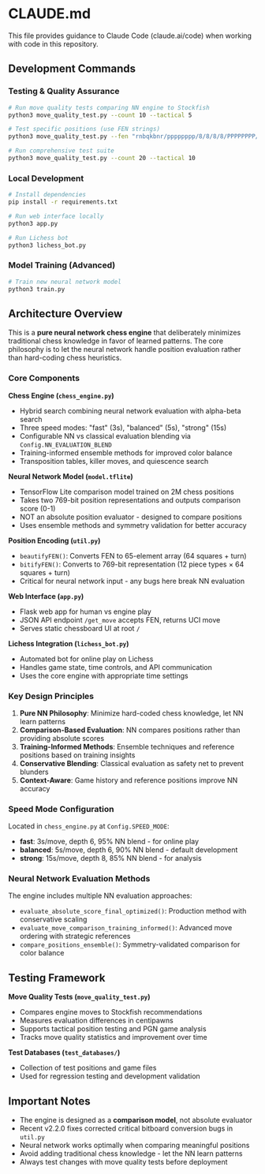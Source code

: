 # CLAUDE.md

This file provides guidance to Claude Code (claude.ai/code) when working with code in this repository.

## Development Commands

### Testing & Quality Assurance
```bash
# Run move quality tests comparing NN engine to Stockfish
python3 move_quality_test.py --count 10 --tactical 5

# Test specific positions (use FEN strings)
python3 move_quality_test.py --fen "rnbqkbnr/pppppppp/8/8/8/8/PPPPPPPP/RNBQKBNR w KQkq - 0 1"

# Run comprehensive test suite
python3 move_quality_test.py --count 20 --tactical 10
```

### Local Development
```bash
# Install dependencies
pip install -r requirements.txt

# Run web interface locally
python3 app.py

# Run Lichess bot
python3 lichess_bot.py
```

### Model Training (Advanced)
```bash
# Train new neural network model
python3 train.py
```

## Architecture Overview

This is a **pure neural network chess engine** that deliberately minimizes traditional chess knowledge in favor of learned patterns. The core philosophy is to let the neural network handle position evaluation rather than hard-coding chess heuristics.

### Core Components

**Chess Engine (`chess_engine.py`)**
- Hybrid search combining neural network evaluation with alpha-beta search
- Three speed modes: "fast" (3s), "balanced" (5s), "strong" (15s) 
- Configurable NN vs classical evaluation blending via `Config.NN_EVALUATION_BLEND`
- Training-informed ensemble methods for improved color balance
- Transposition tables, killer moves, and quiescence search

**Neural Network Model (`model.tflite`)**
- TensorFlow Lite comparison model trained on 2M chess positions
- Takes two 769-bit position representations and outputs comparison score (0-1)
- NOT an absolute position evaluator - designed to compare positions
- Uses ensemble methods and symmetry validation for better accuracy

**Position Encoding (`util.py`)**
- `beautifyFEN()`: Converts FEN to 65-element array (64 squares + turn)
- `bitifyFEN()`: Converts to 769-bit representation (12 piece types × 64 squares + turn)
- Critical for neural network input - any bugs here break NN evaluation

**Web Interface (`app.py`)**
- Flask web app for human vs engine play
- JSON API endpoint `/get_move` accepts FEN, returns UCI move
- Serves static chessboard UI at root `/`

**Lichess Integration (`lichess_bot.py`)**
- Automated bot for online play on Lichess
- Handles game state, time controls, and API communication
- Uses the core engine with appropriate time settings

### Key Design Principles

1. **Pure NN Philosophy**: Minimize hard-coded chess knowledge, let NN learn patterns
2. **Comparison-Based Evaluation**: NN compares positions rather than providing absolute scores
3. **Training-Informed Methods**: Ensemble techniques and reference positions based on training insights
4. **Conservative Blending**: Classical evaluation as safety net to prevent blunders
5. **Context-Aware**: Game history and reference positions improve NN accuracy

### Speed Mode Configuration

Located in `chess_engine.py` at `Config.SPEED_MODE`:
- **fast**: 3s/move, depth 6, 95% NN blend - for online play
- **balanced**: 5s/move, depth 6, 90% NN blend - default development
- **strong**: 15s/move, depth 8, 85% NN blend - for analysis

### Neural Network Evaluation Methods

The engine includes multiple NN evaluation approaches:
- `evaluate_absolute_score_final_optimized()`: Production method with conservative scaling
- `evaluate_move_comparison_training_informed()`: Advanced move ordering with strategic references  
- `compare_positions_ensemble()`: Symmetry-validated comparison for color balance

## Testing Framework

**Move Quality Tests (`move_quality_test.py`)**
- Compares engine moves to Stockfish recommendations
- Measures evaluation differences in centipawns
- Supports tactical position testing and PGN game analysis
- Tracks move quality statistics and improvement over time

**Test Databases (`test_databases/`)**
- Collection of test positions and game files
- Used for regression testing and development validation

## Important Notes

- The engine is designed as a **comparison model**, not absolute evaluator
- Recent v2.2.0 fixes corrected critical bitboard conversion bugs in `util.py`
- Neural network works optimally when comparing meaningful positions
- Avoid adding traditional chess knowledge - let the NN learn patterns
- Always test changes with move quality tests before deployment